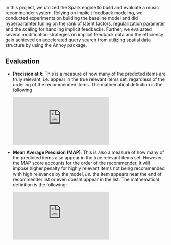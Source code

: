 

In this project, we utilized the Spark engine to build and evaluate a music recommender system. Relying on implicit feedback modeling, we conducted experiments on building the baseline model and did hyperparamter tuning on the rank of latent factors, regularization parameter and the scaling for handling implicit feedbacks. Further, we evaluated several modification strategies on implicit feedback data and the efficiency gain achieved on accelerated query search from utilizing spatial data structure by using the Annoy package.

## Evaluation

* **Precision at *k***: This is a measure of how many of the predicted items are truly relevant, i.e. appear in the true relevant items set, regardless of the ordering of the recommended items. The mathematical definition is the following

  ![](https://latex.codecogs.com/gif.latex?p%28k%29%3D%5Cfrac%7B1%7D%7BM%7D%20%5Csum_%7Bi%3D0%7D%5E%7BM-1%7D%20%5Cfrac%7B1%7D%7Bk%7D%20%5Csum_%7Bj%3D0%7D%5E%7B%5Cmin%20%28%7CD%7C%2C%20k%29-1%7D%20%5Coperatorname%7Brel%7D_%7BD_%7Bi%7D%7D%5Cleft%28R_%7Bi%7D%28j%29%5Cright%29%20%5Cquad%20%5Ctext%20%7B%20where%20%7D%20%5Coperatorname%7Brel%7D_%7BD%7D%28r%29%3D%5Cleft%5C%7B%5Cbegin%7Barray%7D%7Bll%7D%7B1%7D%20%26%20%7B%5Ctext%20%7B%20if%20%7D%20r%20%5Cin%20D%7D%20%5C%5C%20%7B0%7D%20%26%20%7B%5Ctext%20%7B%20otherwise%20%7D%7D%5Cend%7Barray%7D%5Cright.)
  
* **Mean Average Precision (MAP)**: This is also a measure of how many of the predicted items also appear in the true relevant items set. However, the MAP score accounts for the order of the recommender. It will impose higher penalty for highly relevant items not being recommended with high relevance by the model, *i.e.* the item appears near the end of recommender list or even doesnt appear in the list. The mathematical definition is the following:

  ![](https://latex.codecogs.com/png.latex?%5Cmathrm%7BMAP%7D%3D%5Cfrac%7B1%7D%7BM%7D%20%5Csum_%7Bi%3D0%7D%5E%7BM-1%7D%20%5Cfrac%7B1%7D%7B%5Cleft%7CD_%7Bi%7D%5Cright%7C%7D%20%5Csum_%7Bj%3D0%7D%5E%7BQ-1%7D%20%5Cfrac%7B%5Cmathrm%7Brel%7D_%7BD_%7Bi%7D%7D%5Cleft%28R_%7Bi%7D%28j%29%5Cright%29%7D%7Bj%2B1%7D)

